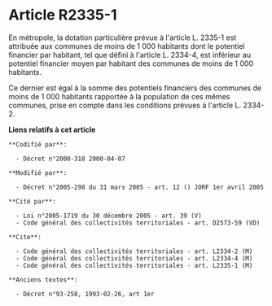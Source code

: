 # Article R2335-1

En métropole, la dotation particulière prévue à l'article L. 2335-1 est attribuée aux communes de moins de 1 000 habitants
dont le potentiel financier par habitant, tel que défini à l'article L. 2334-4, est inférieur au potentiel financier moyen
par habitant des communes de moins de 1 000 habitants.

Ce dernier est égal à la somme des potentiels financiers des communes de moins de 1 000 habitants rapportée à la population
de ces mêmes communes, prise en compte dans les conditions prévues à l'article L. 2334-2.

**Liens relatifs à cet article**

	**Codifié par**:

	  - Décret n°2000-318 2000-04-07

	**Modifié par**:

	  - Décret n°2005-298 du 31 mars 2005 - art. 12 () JORF 1er avril 2005

	**Cité par**:

	  - Loi n°2005-1719 du 30 décembre 2005 - art. 39 (V)
	  - Code général des collectivités territoriales - art. D2573-59 (VD)

	**Cite**:

	  - Code général des collectivités territoriales - art. L2334-2 (M)
	  - Code général des collectivités territoriales - art. L2334-4 (M)
	  - Code général des collectivités territoriales - art. L2335-1 (M)

	**Anciens textes**:

	  - Décret n°93-258, 1993-02-26, art 1er

